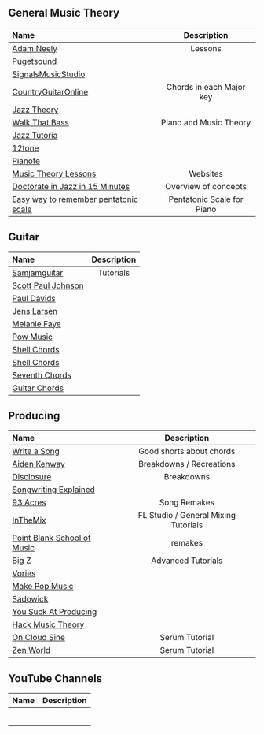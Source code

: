 ## General Music Theory
| Name                                | Description                                          | 
|:----------------------------------- |:----------------------------------------------------:| 
|[Adam Neely](https://www.youtube.com/watch?v=lz3WR-F_pnM)|Lessons|
|[Pugetsound](http://musictheory.pugetsound.edu/mt21c/SimpleSusChords.html)||
|[SignalsMusicStudio](https://www.youtube.com/channel/UCRDDHLvQb8HjE2r7_ZuNtWA)||
|[CountryGuitarOnline](https://countryguitaronline.com/chords-in-each-major-key/)|Chords in each Major key|
|[Jazz Theory](https://www.youtube.com/@Learnjazzstandards)||
|[Walk That Bass](https://www.youtube.com/@WalkThatBass/videos)|Piano and Music Theory|
|[Jazz Tutoria](https://www.youtube.com/user/jazztutorial)||
|[12tone](https://www.youtube.com/watch?v=JtRvGL-fJmY&list=PLMvVESrbjBWplAcg3pG0TesncGT7qvO06&index=12)||
|[Pianote](https://www.youtube.com/watch?v=vzujwexshe4)||
|[Music Theory Lessons](https://www.musictheory.net/lessons)|Websites|
|[Doctorate in Jazz in 15 Minutes](https://www.youtube.com/watch?v=GavBrneouV4)|Overview of concepts|
| [Easy way to remember pentatonic scale](https://www.youtube.com/watch?v=Vj-BOmKgdE4&t=34s)|Pentatonic Scale for Piano|

## Guitar
| Name                                | Description                                          | 
|:----------------------------------- |:----------------------------------------------------:|
|[Samjamguitar](https://www.youtube.com/@Samjamguitar/videos)|Tutorials|
|[Scott Paul Johnson](https://www.youtube.com/channel/UCM7inNEZgbA3_ZPp2D6IAlw)||
|[Paul Davids](https://www.youtube.com/c/PaulDavids/videos)||
|[Jens Larsen](https://www.youtube.com/channel/UCqepSCHTyWj4BzHxEEUNvlg)||
|[Melanie Faye](https://www.youtube.com/channel/UC8Pl9jKwGZUNNF4zE860vwA)||
|[Pow Music](https://www.youtube.com/channel/UC_Z4IdXPGwe4zvZXiCzWMVw)||
|[Shell Chords](https://www.jazz-guitar-licks.com/blog/lessons/shell-chords.html)||
|[Shell Chords](https://www.jazzguitar.be/blog/shell-jazz-guitar-chords-beginners/)||
|[Seventh Chords](https://www.guitar-chord.org/7.html)||
|[Guitar Chords](https://www.guitar-chord.org/c.htm)||




## Producing
| Name                                | Description                                          | 
|:----------------------------------- |:----------------------------------------------------:| 
|[Write a Song](https://www.youtube.com/c/SongwritingExplained/videos)| Good shorts about chords|
|[Aiden Kenway](https://www.youtube.com/c/AidenKenway/videos)|Breakdowns / Recreations|
|[Disclosure](https://www.youtube.com/channel/UCTyZ4LCVRiCEVfkVqdi0m3A)|Breakdowns|
|[Songwriting Explained](https://www.youtube.com/c/SongwritingExplained/videos)||
|[93 Acres](https://www.youtube.com/c/93Acres/videos)|Song Remakes|
|[InTheMix ](https://www.youtube.com/watch?v=TkTZLblecPM&list=PLx5i827-FDqPiLPjGxlUv3gjq7uCEVVfl&index=3)|FL Studio / General Mixing Tutorials|
|[Point Blank School of Music](https://www.youtube.com/pointblank)|remakes |
|[Big Z](https://www.youtube.com/watch?v=0ZOx2o_2Zfw)|Advanced Tutorials|
|[Vories](https://www.youtube.com/watch?v=whR68nqdMEg)||
|[Make Pop Music](https://www.youtube.com/watch?v=_xBAbfy_9SI)||
|[Sadowick](https://www.youtube.com/channel/UCj0-W75RL3AS_psDlWBqu1w)||
|[You Suck At Producing](https://www.youtube.com/channel/UCapo4XcpVOlTLkbKIDL0WlA)||
|[Hack Music Theory](https://www.youtube.com/channel/UCDKiHSPstsj0silp519gt6w)||
|[On Cloud Sine](https://www.youtube.com/watch?v=Te6TQKyh9AE&list=PL-NzMNM2cyt87h2NL4_umddmBOd0WZ2_d&index=9)|Serum Tutorial|
|[Zen World](https://www.youtube.com/watch?v=62MybyWU398&list=PLrqs7vRFQ4rbeHxoDJHDGL3UkHgbcLZ62&index=1)|Serum Tutorial|


## YouTube Channels
| Name                                | Description                                          | 
|:----------------------------------- |:----------------------------------------------------:| 
|[]()||
|[]()||
|[]()||
|[]()||
|[]()||
|[]()||
